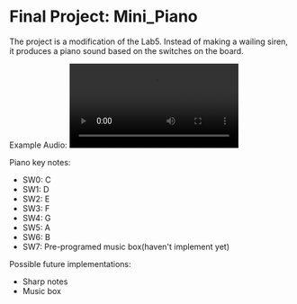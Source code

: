 # Final Project: Mini_Piano

The project is a modification of the Lab5.
Instead of making a wailing siren, it produces a piano sound based on the switches on the board.

Example Audio:
![project_audio.mp3](https://github.com/Veggietay97/Vgty97/blob/master/CPE487/FInal_Project/project_audio.mp4)


Piano key notes:
* SW0: C
* SW1: D
* SW2: E
* SW3: F
* SW4: G
* SW5: A
* SW6: B
* SW7: Pre-programed music box(haven't implement yet)

Possible future implementations:
* Sharp notes
* Music box
